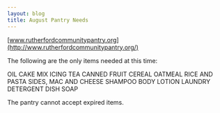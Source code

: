 ```yaml
---
layout: blog
title: August Pantry Needs
---
```


[www.rutherfordcommunitypantry.org](http://www.rutherfordcommunitypantry.org/)

The following are the only items needed at this time: 

OIL
CAKE MIX
ICING
TEA
CANNED FRUIT
CEREAL
OATMEAL
RICE AND PASTA SIDES, MAC AND CHEESE
SHAMPOO
BODY LOTION
LAUNDRY DETERGENT
DISH SOAP

The pantry cannot accept expired items.

